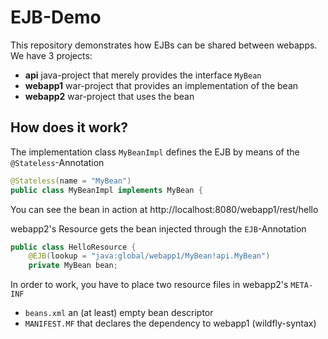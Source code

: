 # EJB-Demo

This repository demonstrates how EJBs can be shared between webapps. We have 3 projects:
- __api__ java-project that merely provides the interface `MyBean` 
- __webapp1__ war-project that provides an implementation of the bean
- __webapp2__ war-project that uses the bean

## How does it work?

The implementation class `MyBeanImpl` defines the EJB by means of the `@Stateless`-Annotation
```java
@Stateless(name = "MyBean")
public class MyBeanImpl implements MyBean {
```
You can see the bean in action at http://localhost:8080/webapp1/rest/hello

webapp2's Resource gets the bean injected through the `EJB`-Annotation
```java
public class HelloResource {
    @EJB(lookup = "java:global/webapp1/MyBean!api.MyBean")
    private MyBean bean;
```

In order to work, you have to place two resource files in webapp2's `META-INF`
- `beans.xml` an (at least) empty bean descriptor
- `MANIFEST.MF` that declares the dependency to webapp1 (wildfly-syntax)